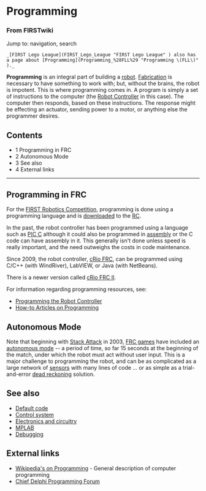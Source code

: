 

# Programming

### From FIRSTwiki

Jump to: navigation, search

    _[FIRST Lego League](FIRST_Lego_League "FIRST Lego League" ) also has a page about [Programming](Programming_%28FLL%29 "Programming \(FLL\)" )._

  
**Programming** is an integral part of building a [robot](Robot "Robot" ). [Fabrication](Fabrication "Fabrication" ) is necessary to have something to work with; but, without the brains, the robot is impotent. This is where programming comes in. A program is simply a set of instructions to the computer (the [Robot Controller](robot-controller) in this case). The computer then responds, based on these instructions. The response might be effecting an actuator, sending power to a motor, or anything else the programmer desires. 

## Contents

  * 1 Programming in FRC
  * 2 Autonomous Mode
  * 3 See also
  * 4 External links  
---  
  

## Programming in FRC

For the [FIRST Robotics Competition](FIRST_Robotics_Competition
"FIRST Robotics Competition" ), programming is done using a programming
language and is [downloaded](Downloading_a_program "Downloading a
program" ) to the [RC](robot-controller).

In the past, the robot controller has been programmed using a language such as
[PIC C](PIC_C "PIC C" ) although it could also be programmed in
[assembly](Assembly "Assembly" ) or the C code can have assembly in
it. This generally isn't done unless speed is really important, and the need
outweighs the costs in code maintenance.

Since 2009, the robot controller, [cRio FRC](CRio_FRC "CRio FRC" ),
can be programmed using C/C++ (with WindRiver), LabVIEW, or Java (with
NetBeans).

There is a newer version called [cRio FRC II](CRio_FRC_II "CRio FRC
II" ).

For information regarding programming resources, see:

  * [Programming the Robot Controller](Programming_the_Robot_Controller "Programming the Robot Controller" )
  * [How-to Articles on Programming](How-to#Programming "How-to" )


## Autonomous Mode

Note that beginning with [Stack Attack](Stack_Attack "Stack Attack"
) in 2003, [FRC games](FRC_games "FRC games" ) have included an
[autonomous mode](Autonomous_mode "Autonomous mode" ) \-- a period
of time, so far 15 seconds at the beginning of the match, under which the
robot must act without user input. This is a major challenge to programming
the robot, and can be as complicated as a large network of
[sensors](sensor) with many lines of code ... or as
simple as a trial-and-error [dead reckoning](Dead_reckoning "Dead
reckoning" ) solution.


##  See also

  * [Default code](Default_code "Default code" )
  * [Control system](Control_system "Control system" )
  * [Electronics and circuitry](Electronics_and_circuitry "Electronics and circuitry" )
  * [MPLAB](MPLAB "MPLAB" )
  * [Debugging](Debugging "Debugging" )


##  External links

  * [Wikipedia's on Programming](http://www.wikipedia.org/wiki/Programming "wikipedia:Programming" ) \- General description of computer programming 
  * [Chief Delphi Programming Forum](http://www.chiefdelphi.com/forums/forumdisplay.php?f=51 "http://www.chiefdelphi.com/forums/forumdisplay.php?f=51" )


